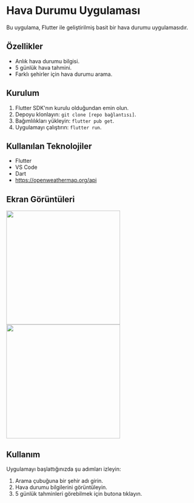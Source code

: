 # Hava Durumu Uygulaması

Bu uygulama, Flutter ile geliştirilmiş basit bir hava durumu uygulamasıdır.

## Özellikler

- Anlık hava durumu bilgisi.
- 5 günlük hava tahmini.
- Farklı şehirler için hava durumu arama.

## Kurulum

1. Flutter SDK'nın kurulu olduğundan emin olun.
2. Depoyu klonlayın: `git clone [repo bağlantısı]`.
3. Bağımlılıkları yükleyin: `flutter pub get`.
4. Uygulamayı çalıştırın: `flutter run`.

## Kullanılan Teknolojiler

- Flutter
- VS Code
- Dart
- https://openweathermap.org/api

## Ekran Görüntüleri
<img src="https://github.com/aybuss/Hava-Durumu-Uygulamasi-flutter/assets/80958621/b920e2f7-5355-437b-9ad6-ac05f77b0838" width="300">





<img src="https://github.com/aybuss/Hava-Durumu-Uygulamasi-flutter/assets/80958621/4f313297-88f3-4233-b8b5-8f4de508b8fb" width="300">


## Kullanım

Uygulamayı başlattığınızda şu adımları izleyin:
1. Arama çubuğuna bir şehir adı girin.
2. Hava durumu bilgilerini görüntüleyin.
3. 5 günlük tahminleri görebilmek için butona tıklayın.

